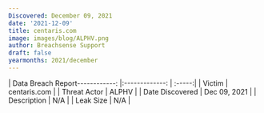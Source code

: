 ```yaml
---
Discovered: December 09, 2021
date: '2021-12-09'
title: centaris.com
image: images/blog/ALPHV.png
author: Breachsense Support
draft: false
yearmonths: 2021/december
---
```


| Data Breach Report------------:   |:-------------:    | :-----:|
| Victim    | centaris.com      | 
| Threat Actor    | ALPHV      | 
| Date Discovered    | Dec 09, 2021      | 
| Description    | N/A      | 
| Leak Size    | N/A      | 

